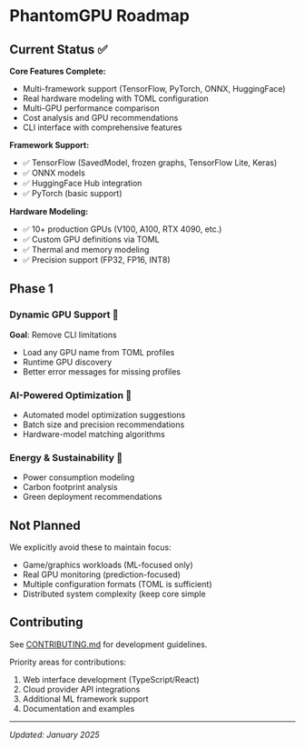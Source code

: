 # PhantomGPU Roadmap

## Current Status ✅

**Core Features Complete:**
- Multi-framework support (TensorFlow, PyTorch, ONNX, HuggingFace)
- Real hardware modeling with TOML configuration
- Multi-GPU performance comparison
- Cost analysis and GPU recommendations
- CLI interface with comprehensive features

**Framework Support:**
- ✅ TensorFlow (SavedModel, frozen graphs, TensorFlow Lite, Keras)
- ✅ ONNX models
- ✅ HuggingFace Hub integration
- ✅ PyTorch (basic support)

**Hardware Modeling:**
- ✅ 10+ production GPUs (V100, A100, RTX 4090, etc.)
- ✅ Custom GPU definitions via TOML
- ✅ Thermal and memory modeling
- ✅ Precision support (FP32, FP16, INT8)

## Phase 1

### Dynamic GPU Support 🔧
**Goal**: Remove CLI limitations
- Load any GPU name from TOML profiles
- Runtime GPU discovery
- Better error messages for missing profiles

### AI-Powered Optimization 🧠
- Automated model optimization suggestions
- Batch size and precision recommendations
- Hardware-model matching algorithms

### Energy & Sustainability 🌱
- Power consumption modeling
- Carbon footprint analysis
- Green deployment recommendations

## Not Planned

We explicitly avoid these to maintain focus:
- Game/graphics workloads (ML-focused only)
- Real GPU monitoring (prediction-focused)
- Multiple configuration formats (TOML is sufficient)
- Distributed system complexity (keep core simple

## Contributing

See [CONTRIBUTING.md](../CONTRIBUTING.md) for development guidelines.

Priority areas for contributions:
1. Web interface development (TypeScript/React)
2. Cloud provider API integrations
3. Additional ML framework support
4. Documentation and examples

---

*Updated: January 2025*
